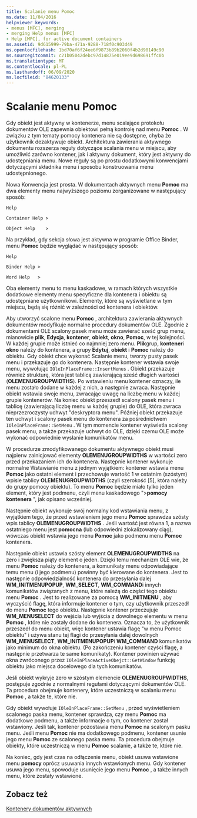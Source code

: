 ```yaml
---
title: Scalanie menu Pomoc
ms.date: 11/04/2016
helpviewer_keywords:
- menus [MFC], merging
- merging Help menus [MFC]
- Help [MFC], for active document containers
ms.assetid: 9d615999-79ba-471a-9288-718f0c903d49
ms.openlocfilehash: 1bd70af6f24ee6f9873b89b2060f4b2d90149c90
ms.sourcegitcommit: c21b05042debc97d14875e019ee9d698691ffc0b
ms.translationtype: MT
ms.contentlocale: pl-PL
ms.lasthandoff: 06/09/2020
ms.locfileid: "84620133"
---
```

# <a name="help-menu-merging"></a>Scalanie menu Pomoc

Gdy obiekt jest aktywny w kontenerze, menu scalające protokołu dokumentów OLE zapewnia obiektowi pełną kontrolę nad menu **Pomoc** . W związku z tym tematy pomocy kontenera nie są dostępne, chyba że użytkownik dezaktywuje obiekt. Architektura zawierania aktywnego dokumentu rozszerza reguły dotyczące scalania menu w miejscu, aby umożliwić zarówno kontener, jak i aktywny dokument, który jest aktywny do udostępniania menu. Nowe reguły są po prostu dodatkowymi konwencjami dotyczącymi składnika menu i sposobu konstruowania menu udostępnionego.

Nowa Konwencja jest prosta. W dokumentach aktywnych menu **Pomoc** ma dwa elementy menu najwyższego poziomu zorganizowane w następujący sposób:

`Help`

`Container Help >`

`Object Help    >`

Na przykład, gdy sekcja słowa jest aktywna w programie Office Binder, menu **Pomoc** będzie wyglądać w następujący sposób:

`Help`

`Binder Help >`

`Word Help   >`

Oba elementy menu to menu kaskadowe, w ramach których wszystkie dodatkowe elementy menu specyficzne dla kontenera i obiektu są udostępniane użytkownikowi. Elementy, które są wyświetlane w tym miejscu, będą się różnić w zależności od kontenera i obiektów.

Aby utworzyć scalone menu **Pomoc** , architektura zawierania aktywnych dokumentów modyfikuje normalne procedury dokumentów OLE. Zgodnie z dokumentami OLE scalony pasek menu może zawierać sześć grup menu, mianowicie **plik**, **Edycja**, **kontener**, **obiekt**, **okno**, **Pomoc**, w tej kolejności. W każdej grupie może istnieć co najmniej zero menu. **Plik**grup, **kontener**i **okno** należy do kontenera, a grupy **Edytuj**, **obiekt** i **Pomoc** należy do obiektu. Gdy obiekt chce wykonać Scalanie menu, tworzy pusty pasek menu i przekazuje go do kontenera. Następnie kontener wstawia swoje menu, wywołując `IOleInPlaceFrame::InsertMenus` . Obiekt przekazuje również strukturę, która jest tablicą zawierającą sześć długich wartości (**OLEMENUGROUPWIDTHS**). Po wstawieniu menu kontener oznaczy, ile menu zostało dodane w każdej z nich, a następnie zwraca. Następnie obiekt wstawia swoje menu, zwracając uwagę na liczbę menu w każdej grupie kontenerów. Na koniec obiekt przeszedł scalony pasek menu i tablicę (zawierającą liczbę menu w każdej grupie) do OLE, która zwraca nieprzezroczysty uchwyt "deskryptora menu". Później obiekt przekazuje ten uchwyt i scalony pasek menu do kontenera za pośrednictwem `IOleInPlaceFrame::SetMenu` . W tym momencie kontener wyświetla scalony pasek menu, a także przekazuje uchwyt do OLE, dzięki czemu OLE może wykonać odpowiednie wysłanie komunikatów menu.

W procedurze zmodyfikowanego dokumentu aktywnego obiekt musi najpierw zainicjować elementy **OLEMENUGROUPWIDTHS** w wartości zero przed przekazaniem ich do kontenera. Następnie kontener wykonuje normalne Wstawianie menu z jednym wyjątkiem: kontener wstawia menu **Pomoc** jako ostatni element i przechowuje wartość 1 w ostatnim (szóstym) wpisie tablicy **OLEMENUGROUPWIDTHS** (czyli szerokość [5], która należy do grupy pomocy obiektu). To menu **Pomoc** będzie miało tylko jeden element, który jest podmenu, czyli menu kaskadowego ">**pomocy kontenera** ", jak opisano wcześniej.

Następnie obiekt wykonuje swój normalny kod wstawiania menu, z wyjątkiem tego, że przed wstawieniem jego menu **Pomoc** sprawdza szósty wpis tablicy **OLEMENUGROUPWIDTHS** . Jeśli wartość jest równa 1, a nazwa ostatniego menu jest **pomocna** (lub odpowiedni zlokalizowany ciąg), wówczas obiekt wstawia jego menu **Pomoc** jako podmenu menu **Pomoc** kontenera.

Następnie obiekt ustawia szósty element **OLEMENUGROUPWIDTHS** na zero i zwiększa piąty element o jeden. Dzięki temu mechanizm OLE wie, że menu **Pomoc** należy do kontenera, a komunikaty menu odpowiadające temu menu (i jego podmenu) powinny być kierowane do kontenera. Jest to następnie odpowiedzialność kontenera do przesyłania dalej **WM_INITMENUPOPUP**, **WM_SELECT**, **WM_COMMAND**i innych komunikatów związanych z menu, które należą do części tego obiektu menu **Pomoc** . Jest to realizowane za pomocą **WM_INITMENU** , aby wyczyścić flagę, która informuje kontener o tym, czy użytkownik przeszedł do menu **Pomoc** tego obiektu. Następnie kontener przeczujuje **WM_MENUSELECT** do wejścia lub wyjścia z dowolnego elementu w menu **Pomoc** , które nie zostały dodane do kontenera. Oznacza to, że użytkownik przeszedł do menu obiekt, więc kontener ustawia flagę "w menu Pomoc obiektu" i używa stanu tej flagi do przesyłania dalej dowolnych **WM_MENUSELECT**, **WM_INITMENUPOPUP**i **WM_COMMAND** komunikatów jako minimum do okna obiektu. (Po zakończeniu kontener czyści flagę, a następnie przetwarza te same komunikaty). Kontener powinien używać okna zwróconego przez `IOleInPlaceActiveObejct::GetWindow` funkcję obiektu jako miejsca docelowego dla tych komunikatów.

Jeśli obiekt wykryje zero w szóstym elemencie **OLEMENUGROUPWIDTHS**, postępuje zgodnie z normalnymi regułami dotyczącymi dokumentów OLE. Ta procedura obejmuje kontenery, które uczestniczą w scalaniu menu **Pomoc** , a także te, które nie.

Gdy obiekt wywołuje `IOleInPlaceFrame::SetMenu` , przed wyświetleniem scalonego paska menu, kontener sprawdza, czy menu **Pomoc** ma dodatkowe podmenu, a także informacje o tym, co kontener został wstawiony. Jeśli tak, kontener pozostawia menu **Pomoc** na scalonym pasku menu. Jeśli menu **Pomoc** nie ma dodatkowego podmenu, kontener usunie jego menu **Pomoc** ze scalonego paska menu. Ta procedura obejmuje obiekty, które uczestniczą w menu **Pomoc** scalanie, a także te, które nie.

Na koniec, gdy jest czas na odłączenie menu, obiekt usuwa wstawione menu **pomocy** oprócz usuwania innych wstawionych menu. Gdy kontener usuwa jego menu, spowoduje usunięcie jego menu **Pomoc** , a także innych menu, które zostały wstawione.

## <a name="see-also"></a>Zobacz też

[Kontenery dokumentów aktywnych](active-document-containers.md)
